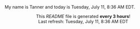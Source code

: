 My name is Tanner and today is Tuesday, July 11, 8:36 AM EDT.

<p align="center">This <i>README</i> file is generated <b>every 3 hours</b>!</br>Last refresh: Tuesday, July 11, 8:36 AM EDT<br /></p>
